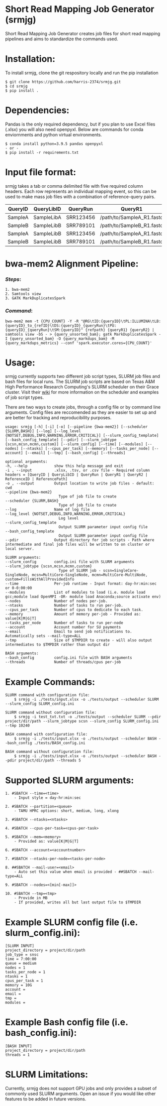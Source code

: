 # Short Read Mapping Job Generator (srmjg)
Short Read Mapping Job Generator creates job files for short read mapping pipelines and aims to standardize the commands used.

# Installation:
To install srmjg, clone the git respository locally and run the pip installation

    $ git clone https://github.com/harris-2374/srmjg.git
    $ cd srmjg
    $ pip install .


# Dependencies:
Pandas is the only required dependency, but if you plan to use Excel files (.xlsx) you will also need openpyxl. Below are commands for conda enviornments and python virtual environments.

    $ conda install python=3.9.5 pandas openpyxl 
    - or - 
    $ pip install -r requirements.txt

# Input file format:
srmjg takes a tab or comma delimited file with five required column headers. Each row represents an individual mapping event, so this can be used to make mass job files with a combination of reference-query pairs. 

| QueryID | QueryLibID | QueryRun | QueryR1 | QueryR2 | ReferenceID | ReferencePath |
| :-------: | :-------: | :-------: | :-------: | :-------: | :-------: | :-------: |
| SampleA | SampleLibA | SRR123456 | /path/to/SampleA_R1.fastq | /path/to/SampleA_R2.fastq | Reference1 | /path/to/Reference1.fasta |
| SampleB | SampleLibB | SRR789101 | /path/to/SampleB_R1.fastq | /path/to/SampleB_R2.fastq | Reference1 | /path/to/Reference1.fasta |
| SampleA | SampleLibB | SRR123456 | /path/to/SampleA_R1.fastq | /path/to/SampleA_R2.fastq | Reference2 | /path/to/Reference2.fasta |
| SampleB | SampleLibB | SRR789101 | /path/to/SampleB_R1.fastq | /path/to/SampleB_R2.fastq | Reference2 | /path/to/Reference2.fasta |


# bwa-mem2 Alignment Pipeline:
### _Steps_:
    1. bwa-mem2
    2. Samtools view
    3. GATK MarkDuplicatesSpark
### _Command_:
    bwa-mem2 mem -t {CPU_COUNT} -Y -R "@RG\tID:{queryID}\tPL:ILLUMINA\tLB:{queryID}_to_{refID}\tDS:{queryID}_{queryRun}\tPU:{queryID}_{queryRun}\tSM:{queryID}" {refpath} {queryR1} {queryR2} | samtools view -bS - > {query_unsorted_bam}; gatk MarkDuplicatesSpark -I {query_unsorted_bam} -O {query_markdups_bam} -M {query_markdups_metrics} --conf 'spark.executor.cores={CPU_COUNT}'

# Usage:
srmjg currently supports two different job script types, SLURM job files and bash files for local runs. The SLURM job scripts are based on Texas A&M High Performance Research Computing's SLURM scheduler on their Grace cluster. Visit their [wiki](https://hprc.tamu.edu/wiki/Grace:Batch) for more information on the scheduler and examples of job script types. 

There are two ways to create jobs, through a config file or by command line arguments. Config files are reccomended as they are easier to set up and are better for tracking and reproducibility purposes.
    
    usage: srmjg [-h] [-i] [-o] [--pipeline {bwa-mem2}] [--scheduler {SLURM,BASH}] [--log] [--log_level {NOTSET,DEBUG,INFO,WARNING,ERROR,CRITICAL}] [--slurm_config_template] [--bash_config_template] [--pdir] [--slurm_jobtype {scsn,mcsn,mcmn,custom}] [--slurm_config] [--time] [--modules] [--nodes] [--ntasks] [--cpus_per_task] [--memory] [--tasks_per_node] [--account] [--email] [--tmp] [--bash_config] [--threads]

    optional arguments:
    -h, --help            show this help message and exit
    -i , --input          .xlsx, .tsv, or .csv file - Required column headers = [QueryID | QueryLibID | QueryRun | QueryR1 | QueryR2 | ReferenceID | ReferencePath]
    -o , --output         Output location to write job files - default: cwd
    --pipeline {bwa-mem2}
                            Type of job file to create
    --scheduler {SLURM,BASH}
                            Type of job file to create
    --log                 Name of log file
    --log_level {NOTSET,DEBUG,INFO,WARNING,ERROR,CRITICAL}
                            Log level
    --slurm_config_template
                            Output SLURM parameter input config file
    --bash_config_template
                            Output SLURM parameter input config file
    --pdir                Output directory for job scripts - Path where intermediate and final job files will be written to on cluster or local server.

    SLURM arguments:
    --slurm_config        config.ini file with SLURM arguments
    --slurm_jobtype {scsn,mcsn,mcmn,custom}
                            Type of SLURM job - scsn=SingleCore-SingleNode, mcsn=MultiCore-SingleNode, mcmn=MultiCore-MultiNode, custom=FillsWithAllProvidedInfo
    --time                Per-job runtime - Input format: day-hr:min:sec or 0-0:00:00
    --modules             List of modules to load (i.e. module load gcc;module load OpenMPI -OR- module load Anaconda;source activate env)
    --nodes               Number of nodes per-job.
    --ntasks              Number of tasks to run per-job.
    --cpus_per_task       Number of cpus to dedicate to each task.
    --memory              Amount of memory per-job - Provided as: value[K|M|G|T]
    --tasks_per_node      Number of tasks to run per-node
    --account             Account number for SU payments
    --email               Email to send job notifications to. Automatically sets --mail-type=ALL
    --tmp                 Size of $TMPDIR to create - will also output intermediates to $TMPDIR rather than output dir

    BASH arguments:
    --bash_config         config.ini file with BASH arguments
    --threads             Number of threads/cpus per-job

# Example Commands:
    SLURM command with configuration file:
        $ srmjg -i ./tests/input.xlsx -o ./tests/output --scheduler SLURM --slurm_config SLURM_config.ini
    
    SLURM command without configuration file:
        $ srmjg -i test_txt.txt -o ./tests/output --scheduler SLURM --pdir project/dir/path --slurm_jobtype scsn --slurm_config SLURM_config.ini --tmp 10240
    
    BASH command with configuration file:
        $ srmjg -i ./tests/input.xlsx -o ./tests/output --scheduler BASH --bash_config ./tests/BASH_config.ini

    BASH command without configuration file:
        $ srmjg -i ./tests/input.xlsx -o ./tests/output --scheduler BASH --pdir project/dir/path --threads 5


# Supported SLURM arguments:
    1. #SBATCH --time=<time>
        - Input style = day-hr:min:sec

    2. #SBATCH --partition=<queue>
        - TAMU HPRC options: short, medium, long, xlong

    3. #SBATCH --ntasks=<ntasks>

    4. #SBATCH --cpus-per-task=<cpus-per-task>

    5. #SBATCH --mem=<memory>
        - Provided as: value[K|M|G|T]

    6. #SBATCH --account=<accountnumber>

    7. #SBATCH --ntasks-per-node=<tasks-per-node>

    8. ##SBATCH --mail-user=<email>
        - Auto set this value when email is provided - ##SBATCH --mail-type=ALL

    9. #SBATCH --nodes=<[min[-max]]>

    10. #SBATCH --tmp=<tmp>
        - Provide in MB
        - If provided, writes all but last output file to $TMPDIR

# Example SLURM config file (i.e. slurm_config.ini):
    [SLURM INPUT]
    project_directory = project/dir/path
    job_type = snsc
    time = 7:00:00
    queue = medium
    nodes = 1
    tasks_per_node = 1
    ntasks = 1
    cpus_per_task = 1
    memory = 10G
    account = 
    email = 
    tmp = 
    modules = 

# Example Bash config file (i.e. bash_config.ini):
    [BASH INPUT]
    project_directory = project/dir/path
    threads = 1


# SLURM Limitations:
Currently, srmjg does not support GPU jobs and only provides a subset of commonly used SLURM arguments. Open an issue if you would like other features to be added in future versions.




